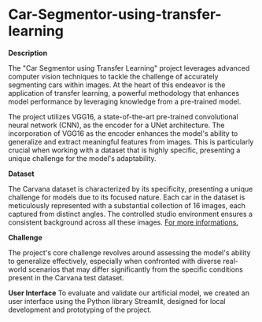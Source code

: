 # Car-Segmentor-using-transfer-learning

**Description**

The "Car Segmentor using Transfer Learning" project leverages advanced computer vision techniques to tackle the challenge of accurately segmenting cars within images. At the heart of this endeavor is the application of transfer learning, a powerful methodology that enhances model performance by leveraging knowledge from a pre-trained model.

The project utilizes VGG16, a state-of-the-art pre-trained convolutional neural network (CNN), as the encoder for a UNet architecture. The incorporation of VGG16 as the encoder enhances the model's ability to generalize and extract meaningful features from images. This is particularly crucial when working with a dataset that is highly specific, presenting a unique challenge for the model's adaptability.

**Dataset**

The Carvana dataset is characterized by its specificity, presenting a unique challenge for models due to its focused nature. Each car in the dataset is meticulously represented with a substantial collection of 16 images, each captured from distinct angles. The controlled studio environment ensures a consistent background across all these images.
[For more informations.](https://www.kaggle.com/c/carvana-image-masking-challenge/data)

**Challenge**

The project's core challenge revolves around assessing the model's ability to generalize effectively, especially when confronted with diverse real-world scenarios that may differ significantly from the specific conditions present in the Carvana test dataset. 

**User Interface**
 To evaluate and validate our artificial model, we created an user interface using the Python library Streamlit, designed for local development and prototyping of the project.
